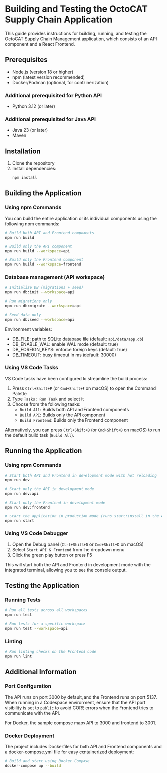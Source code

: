 # Building and Testing the OctoCAT Supply Chain Application

This guide provides instructions for building, running, and testing the OctoCAT Supply Chain Management application, which consists of an API component and a React Frontend.

## Prerequisites

- Node.js (version 18 or higher)
- npm (latest version recommended)
- Docker/Podman (optional, for containerization)

### Additional prerequisited for Python API

- Python 3.12 (or later)

### Additional prerequisited for Java API

 - Java 23 (or later)
 - Maven

## Installation

1. Clone the repository
2. Install dependencies:
   ```bash
   npm install
   ```

## Building the Application

### Using npm Commands

You can build the entire application or its individual components using the following npm commands:

```bash
# Build both API and Frontend components
npm run build

# Build only the API component
npm run build --workspace=api

# Build only the Frontend component
npm run build --workspace=frontend
```

### Database management (API workspace)

```bash
# Initialize DB (migrations + seed)
npm run db:init --workspace=api

# Run migrations only
npm run db:migrate --workspace=api

# Seed data only
npm run db:seed --workspace=api
```

Environment variables:
- DB_FILE: path to SQLite database file (default: `api/data/app.db`)
- DB_ENABLE_WAL: enable WAL mode (default: true)
- DB_FOREIGN_KEYS: enforce foreign keys (default: true)
- DB_TIMEOUT: busy timeout in ms (default: 30000)

### Using VS Code Tasks

VS Code tasks have been configured to streamline the build process:

1. Press `Ctrl+Shift+P` (or `Cmd+Shift+P` on macOS) to open the Command Palette
2. Type `Tasks: Run Task` and select it
3. Choose from the following tasks:
   - `Build All`: Builds both API and Frontend components
   - `Build API`: Builds only the API component
   - `Build Frontend`: Builds only the Frontend component

Alternatively, you can press `Ctrl+Shift+B` (or `Cmd+Shift+B` on macOS) to run the default build task (`Build All`).

## Running the Application

### Using npm Commands

```bash
# Start both API and Frontend in development mode with hot reloading
npm run dev

# Start only the API in development mode
npm run dev:api

# Start only the Frontend in development mode
npm run dev:frontend

# Start the application in production mode (runs start:install in the API workspace)
npm run start
```

### Using VS Code Debugger

1. Open the Debug panel (`Ctrl+Shift+D` or `Cmd+Shift+D` on macOS)
2. Select `Start API & Frontend` from the dropdown menu
3. Click the green play button or press F5

This will start both the API and Frontend in development mode with the integrated terminal, allowing you to see the console output.

## Testing the Application

### Running Tests

```bash
# Run all tests across all workspaces
npm run test

# Run tests for a specific workspace
npm run test --workspace=api
```

### Linting

```bash
# Run linting checks on the Frontend code
npm run lint
```

## Additional Information

### Port Configuration

The API runs on port 3000 by default, and the Frontend runs on port 5137. When running in a Codespace environment, ensure that the API port visibility is set to `public` to avoid CORS errors when the Frontend tries to communicate with the API.

For Docker, the sample compose maps API to 3000 and frontend to 3001.

### Docker Deployment

The project includes Dockerfiles for both API and Frontend components and a docker-compose.yml file for easy containerized deployment:

```bash
# Build and start using Docker Compose
docker-compose up --build
```